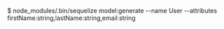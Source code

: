 $ node_modules/.bin/sequelize model:generate --name User --attributes firstName:string,lastName:string,email:string
